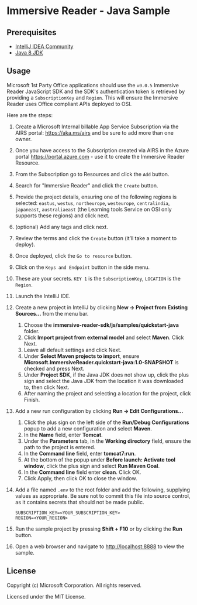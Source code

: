 # Immersive Reader - Java Sample

## Prerequisites

* [IntelliJ IDEA Community](https://www.jetbrains.com/idea/download)
* [Java 8 JDK](https://www.oracle.com/technetwork/java/javase/downloads/jdk8-downloads-2133151.html)

## Usage

Microsoft 1st Party Office applications should use the `v0.0.5` Immersive Reader JavaScript SDK and the SDK's authentication token is retrieved by providing a `SubscriptionKey` and `Region`. This will ensure the Immersive Reader uses Office compliant APIs deployed to OSI.

Here are the steps:

1. Create a Microsoft Internal billable App Service Subscription via the AIRS portal: https://aka.ms/airs and be sure to add more than one owner.
1. Once you have access to the Subscription created via AIRS in the Azure portal https://portal.azure.com - use it to create the Immersive Reader Resource.
1. From the Subscription go to Resources and click the `Add` button.
1. Search for "Immersive Reader" and click the `Create` button.
1. Provide the project details, ensuring one of the following regions is selected: `eastus`, `westus`, `northeurope`, `westeurope`, `centralindia`, `japaneast`, `australiaeast` (the Learning tools Service on OSI only supports these regions) and click next.
1. (optional) Add any tags and click next.
1. Review the terms and click the `Create` button (it’ll take a moment to deploy).
1. Once deployed, click the `Go to resource` button.
1. Click on the `Keys and Endpoint` button in the side menu.
1. These are your secrets. `KEY 1` is the `SubscriptionKey`, `LOCATION` is the `Region`.
1. Launch the IntelliJ IDE.
1. Create a new project in IntelliJ by clicking **New -> Project from Existing Sources...** from the menu bar.
    1. Choose the **immersive-reader-sdk/js/samples/quickstart-java** folder.
    1. Click **Import project from external model** and select **Maven**. Click Next.
    1. Leave all default settings and click Next.
    1. Under **Select Maven projects to import**, ensure **Microsoft.ImmersiveReader.quickstart-java:1.0-SNAPSHOT** is checked and press Next.
    1. Under **Project SDK**, if the Java JDK does not show up, click the plus sign and select the Java JDK from the location it was downloaded to, then click Next.
    1. After naming the project and selecting a location for the project, click Finish.

1. Add a new run configuration by clicking **Run -> Edit Configurations...**
    1. Click the plus sign on the left side of the **Run/Debug Configurations** popup to add a new configuration and select **Maven**.
    1. In the **Name** field, enter **Tomcat**.
    1. Under the **Parameters** tab, in the **Working directory** field, ensure the path to the project is entered.
    1. In the **Command line** field, enter **tomcat7:run**.
    1. At the bottom of the popup under **Before launch: Activate tool window**, click the plus sign and select **Run Maven Goal**.
    1. In the **Command line** field enter **clean**. Click OK.
    1. Click Apply, then click OK to close the window.

1. Add a file named `.env` to the root folder and add the following, supplying values as appropriate. Be sure not to commit this file into source control, as it contains secrets that should not be made public.

    ```text
    SUBSCRIPTION_KEY=<YOUR_SUBSCRIPTION_KEY>
    REGION=<YOUR_REGION>
    ```

1. Run the sample project by pressing **Shift + F10** or by clicking the **Run** button.

1. Open a web browser and navigate to [http://localhost:8888](http://localhost:8888) to view the sample.

## License

Copyright (c) Microsoft Corporation. All rights reserved.

Licensed under the MIT License.
